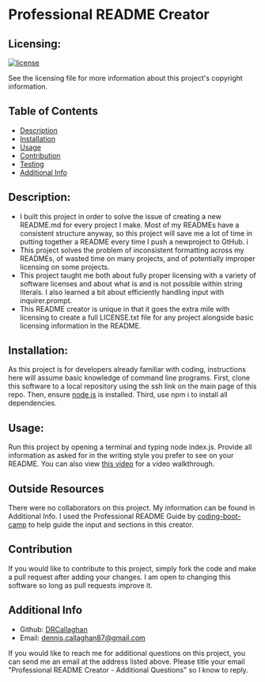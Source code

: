 # Professional README Creator

  ## Licensing:
  [![license](https://img.shields.io/badge/license-MIT_License-blue)](https://shields.io/)

  See the licensing file for more information about this project's copyright information.

  ## Table of Contents
  - [Description](#description)
  - [Installation](#installation)
  - [Usage](#usage)
  - [Contribution](#contribution)
  - [Testing](#testing)
  - [Additional Info](#additional-info)

  ## Description:
  - I built this project in order to solve the issue of creating a new README.md for every project I make. Most of my READMEs have a consistent structure anyway, so this project will save me a lot of time in putting together a README every time I push a newproject to GtHub. i
  - This project solves the problem of inconsistent formatting across my READMEs, of wasted time on many projects, and of potentially improper licensing on some projects.
  - This project taught me both about fully proper licensing with a variety of software licenses and about what is and is not possible within string literals. I also learned a bit about efficiently handling input with inquirer.prompt.
  - This README creator is unique in that it goes the extra mile with licensing to create a full LICENSE.txt file for any project alongside basic licensing information in the README.

  ## Installation:
  As this project is for developers already familiar with coding, instructions here will assume basic knowledge of command line programs. First, clone this software to a local repository using the ssh link on the main page of this repo. Then, ensure [node.js](https://nodejs.org/en/) is installed. Third, use npm i to install all dependencies.

  ## Usage:
  Run this project by opening a terminal and typing node index.js. Provide all information as asked for in the writing style you prefer to see on your README. You can also view [this video](https://drive.google.com/file/d/1_E0nJDBeZPVcniuaXdmzuQ0AhRJU_Syx/view?usp=sharing) for a video walkthrough.

  ## Outside Resources
  There were no collaborators on this project. My information can be found in Additional Info.
  I used the Professional README Guide by [coding-boot-camp](https://www.github.com/coding-boot-camp/) to help guide the input and sections in this creator.


  ## Contribution
  If you would like to contribute to this project, simply fork the code and make a pull request after adding your changes. I am open to changing this software so long as pull requests improve it.

  ## Additional Info
  - Github: [DRCallaghan](https://github.com/DRCallaghan)
  - Email: dennis.callaghan87@gmail.com

  If you would like to reach me for additional questions on this project, you can send me an email at the address listed above. Please title your email "Professional README Creator - Additional Questions" so I know to reply.